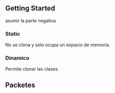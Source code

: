 ## Getting Started

asumir la parte negativa

### Static

No se clona y solo ocupa un espacio de memoria.

### Dinamico

Permite clonar las clases.

## Packetes

